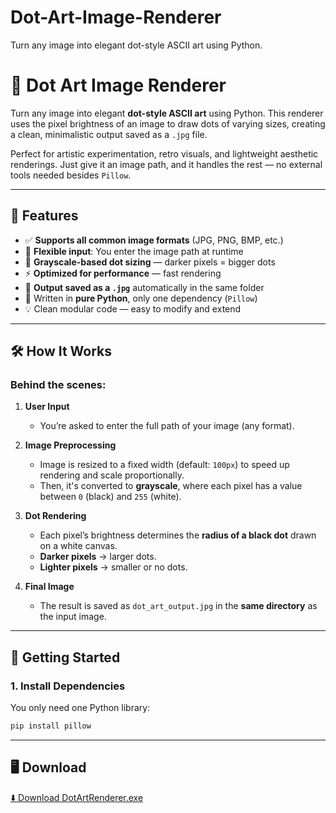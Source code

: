 # Dot-Art-Image-Renderer
Turn any image into elegant dot-style ASCII art using Python.
# 🎨 Dot Art Image Renderer

Turn any image into elegant **dot-style ASCII art** using Python. This renderer uses the pixel brightness of an image to draw dots of varying sizes, creating a clean, minimalistic output saved as a `.jpg` file. 

Perfect for artistic experimentation, retro visuals, and lightweight aesthetic renderings. Just give it an image path, and it handles the rest — no external tools needed besides `Pillow`.

---

## 📸 Features

- ✅ **Supports all common image formats** (JPG, PNG, BMP, etc.)
- 🎯 **Flexible input**: You enter the image path at runtime
- 🎨 **Grayscale-based dot sizing** — darker pixels = bigger dots
- ⚡ **Optimized for performance** — fast rendering
- 📂 **Output saved as a `.jpg`** automatically in the same folder
- 🐍 Written in **pure Python**, only one dependency (`Pillow`)
- 💡 Clean modular code — easy to modify and extend

---

## 🛠 How It Works

### Behind the scenes:

1. **User Input**  
   - You’re asked to enter the full path of your image (any format).
  
2. **Image Preprocessing**  
   - Image is resized to a fixed width (default: `100px`) to speed up rendering and scale proportionally.
   - Then, it's converted to **grayscale**, where each pixel has a value between `0` (black) and `255` (white).

3. **Dot Rendering**  
   - Each pixel’s brightness determines the **radius of a black dot** drawn on a white canvas.
   - **Darker pixels** → larger dots.  
   - **Lighter pixels** → smaller or no dots.

4. **Final Image**  
   - The result is saved as `dot_art_output.jpg` in the **same directory** as the input image.

---

## 🚀 Getting Started

### 1. Install Dependencies

You only need one Python library:

```bash
pip install pillow

```
---
## 🖥 Download

[⬇️ Download DotArtRenderer.exe](https://github.com/BinaryGhost45/-Dot-Art-Image-Renderer/releases/tag/v1.0.0)

